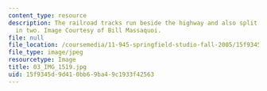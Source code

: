 ```yaml
---
content_type: resource
description: The railroad tracks run beside the highway and also split the North End
  in two. Image Courtesy of Bill Massaquoi.
file: null
file_location: /coursemedia/11-945-springfield-studio-fall-2005/15f9345d9d410bb69ba49c1933f42563_03_IMG_1519.jpg
file_type: image/jpeg
resourcetype: Image
title: 03_IMG_1519.jpg
uid: 15f9345d-9d41-0bb6-9ba4-9c1933f42563
---
```

